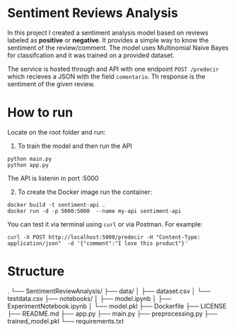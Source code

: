 # Sentiment Reviews Analysis
In this project I created a sentiment analysis model based on reviews labeled as **positive** or **negative**. It provides a simple way to know the sentiment of the review/comment. The model uses Multinomial Naive Bayes for classifcation and it was trained on a provided dataset.

The service is hosted through and API with one endpoint `POST /predecir` which recieves a JSON with the field `comentario`. Th response is the sentiment of the given review.

# How to run
Locate on the root folder and run:
1. To train the model and then run the API
```
python main.py
python app.py
```
The API is listenin in port :5000

2. To create the Docker image run the container:
```
docker build -t sentiment-api .
docker run -d -p 5000:5000  --name my-api sentiment-api
```
You can test it via terminal using `curl` or via Postman. For example:
```
curl -X POST http://localhost:5000/predecir -H "Content-Type: application/json"  -d '{"comment":"I love this product"}'
```

# Structure
.
└── SentimentReviewAnalysis/
    ├── data/
    │   ├── dataset.csv
    │   └── testdata.csv
    ├── notebooks/
    │   ├── model.ipynb
    │   ├── ExperimentNotebook.ipynb
    │   └── model.pkl
    ├── Dockerfile
    ├── LICENSE
    ├── README.md
    ├── app.py
    ├── main.py
    ├── preprocessing.py
    ├── trained_model.pkl
    └── requirements.txt

